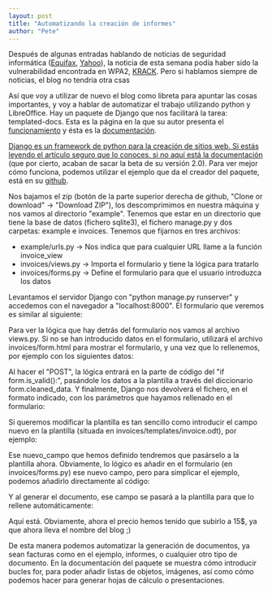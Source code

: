 ```yaml
---
layout: post
title: "Automatizando la creación de informes"
author: "Pete"
---
```


Después de algunas entradas hablando de noticias de seguridad informática ([Equifax](https://livefromsec.github.io/2017-09-08/equifax-hackeado), [Yahoo](https://livefromsec.github.io/2017-10-06/mas-bases-de-datos-comprometidas)), la noticia de esta semana podía haber sido la vulnerabilidad encontrada en WPA2, [KRACK](https://www.reddit.com/r/netsec/comments/76onkk/the_krack_attack_info_will_be_available_here/). Pero si hablamos siempre de noticias, el blog no tendría otra csas

Así que voy a utilizar de nuevo el blog como libreta para apuntar las cosas importantes, y voy a hablar de automatizar el trabajo utilizando python y LibreOffice. Hay un paquete de Django que nos facilitará la tarea: templated-docs. Esta es la página en la que su autor presenta el [funcionamiento](http://morozov.ca/django-pdf-msword-excel-templates.html) y ésta es la [documentación](https://templated-docs.readthedocs.io/en/latest/).

[Django es un framework de python para la creación de sitios web. Si estás leyendo el artículo seguro que lo conoces, si no aquí está la documentación](https://www.djangoproject.com/) (que por cierto, acaban de sacar la beta de su versión 2.0). Para ver mejor cómo funciona, podemos utilizar el ejemplo que da el creador del paquete, está en su [github](https://github.com/alexmorozov/templated-docs/tree/master/example). 

Nos bajamos el zip (botón de la parte superior derecha de github, "Clone or download" -> "Download ZIP"), los descomprimimos en nuestra máquina y nos vamos al directorio "example". Tenemos que estar en un directorio que tiene la base de datos (fichero sqlite3), el fichero manage.py y dos carpetas: example e invoices. Tenemos que fijarnos en tres archivos:
- example/urls.py -> Nos indica que para cualquier URL llame a la función invoice_view 
- invoices/views.py -> Importa el formulario y tiene la lógica para tratarlo
- invoices/forms.py -> Define el formulario para que el usuario introduzca los datos

Levantamos el servidor Django con "python manage.py runserver" y accedemos con el navegador a "localhost:8000". El formulario que veremos es similar al siguiente:



Para ver la lógica que hay detrás del formulario nos vamos al archivo views.py. Si no se han introducido datos en el formulario, utilizará el archivo invoices/form.html para mostrar el formulario, y una vez que lo rellenemos, por ejemplo con los siguientes datos:



Al hacer el "POST", la lógica entrará en la parte de código del "if form.is_valid():", pasándole los datos a la plantilla a través del diccionario form.cleaned_data. Y finalmente, Django nos devolverá el fichero, en el formato indicado, con los parámetros que hayamos rellenado en el formulario:


Si queremos modificar la plantilla es tan sencillo como introducir el campo nuevo en la plantilla (situada en invoices/templates/invoice.odt), por ejemplo:


Ese nuevo_campo que hemos definido tendremos que pasárselo a la plantilla ahora. Obviamente, lo lógico es añadir en el formulario (en invoices/forms.py) ese nuevo campo, pero para simplicar el ejemplo, podemos añadirlo directamente al código:


Y al generar el documento, ese campo se pasará a la plantilla para que lo rellene automáticamente:


Aquí está. Obviamente, ahora el precio hemos tenido que subirlo a 15$, ya que ahora lleva el nombre del blog ;)

De esta manera podemos automatizar la generación de documentos, ya sean facturas como en el ejemplo, informes, o cualquier otro tipo de documento. En  la documentación del paquete se muestra cómo introducir bucles for, para poder añadir listas de objetos, imágenes, así como cómo podemos hacer para generar hojas de cálculo o presentaciones.


